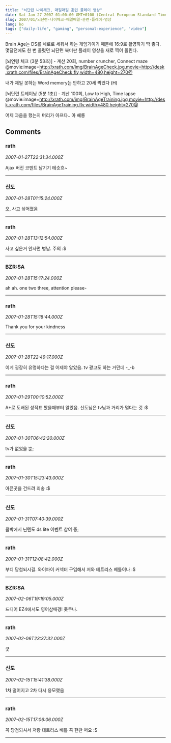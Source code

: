 ```yaml
---
title: "뇌단련 나이체크, 매일매일 훈련 플레이 영상"
date: Sat Jan 27 2007 01:00:00 GMT+0100 (Central European Standard Time)
slug: 2007/01/뇌단련-나이체크-매일매일-훈련-플레이-영상
lang: ko
tags: ["daily-life", "gaming", "personal-experience", "video"]
---
```


Brain Age는 DS를 세로로 세워서 하는 게임기이기 때문에 16:9로 촬영하기 딱 좋다.  
몇달전에도 한 번 올렸던 뇌단련 북미판 플레이 영상을 새로 찍어 올린다.

[뇌연령 체크 (3분 53초)] - 계산 20회, number cruncher, Connect maze  
@movie:image=http://xrath.com/img/BrainAgeCheck.jpg,movie=http://desk.xrath.com/files/BrainAgeCheck.flv,width=480,height=270@

내가 제일 못하는 Word memory는 안하고 20세 찍었다 (H)

[뇌단련 트레이닝 (5분 1초)] - 계산 100회, Low to High, Time lapse  
@movie:image=http://xrath.com/img/BrainAgeTraining.jpg,movie=http://desk.xrath.com/files/BrainAgeTraining.flv,width=480,height=270@

어제 과음을 했는지 머리가 아프다.. 아 헤롱

## Comments

### rath
*2007-01-27T22:31:34.000Z*

Ajax 버전 코멘트 남기기 테슷흐~

---

### 신도
*2007-01-28T01:15:24.000Z*

오, 사고 싶어졌음

---

### rath
*2007-01-28T13:12:54.000Z*

사고 싶은거 안사면 병남. 주의 :$

---

### BZR:SA
*2007-01-28T15:17:24.000Z*

ah ah. one two three, attention please-

---

### rath
*2007-01-28T15:18:44.000Z*

Thank you for your kindness

---

### 신도
*2007-01-28T22:49:17.000Z*

이게 굉장히 유명하다는 걸 어제야 알았음. tv 광고도 하는 거던데 -_-b

---

### rath
*2007-01-29T00:10:52.000Z*

A+로 도배된 성적표 봤을때부터 알았음. 신도님은 tv님과 거리가 멀다는 것 :$

---

### 신도
*2007-01-30T06:42:20.000Z*

tv가 없었을 뿐;

---

### rath
*2007-01-30T15:23:43.000Z*

아픈곳을 건드려 죄송 :$

---

### 신도
*2007-01-31T07:40:39.000Z*

클박에서 닌텐도 ds lite 이벤트 참여 중;

---

### rath
*2007-01-31T12:08:42.000Z*

부디 당첨되시길. 와이파이 커넥터 구입해서 저와 테트리스 베틀이나 :$

---

### BZR:SA
*2007-02-06T19:19:05.000Z*

드디어 EZ4에서도 영어삼매경! 좆쿠나.

---

### rath
*2007-02-06T23:37:32.000Z*

굿

---

### 신도
*2007-02-15T15:41:38.000Z*

1차 떨어지고 2차 다시 응모했음

---

### rath
*2007-02-15T17:06:06.000Z*

꼭 당첨되셔서 저랑 테트리스 배틀 꼭 한판 떠요 :$

---

